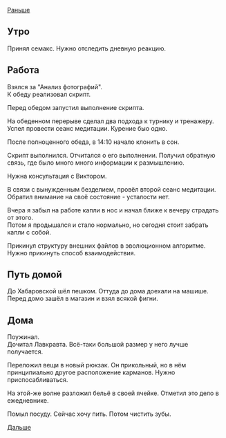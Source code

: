 [Раньше](2020.07.13.md)  
## Утро
Принял семакс. Нужно отследить дневную реакцию.
## Работа
Взялся за "Анализ фотографий".  
К обеду реализовал скрипт.

Перед обедом запустил выполнение скрипта.

На обеденном перерыве сделал два подхода к турнику и тренажеру. Успел провести сеанс медитации. Курение быо одно.

После полноценного обеда, в 14:10 начало клонить в сон.

Скрипт выполнился. Отчитался о его выполнении. Получил обратную связь, где было много много информации к размышлению.

Нужна консультация с Виктором.

В связи с вынужденным безделием, провёл второй сеанс медитации.  
Обратил внимание на своё состояние - усталости нет.

Вчера я забыл на работе капли в нос и начал ближе к вечеру страдать от этого.  
Потом я продышался и стало нормально, но сегодня стоит забрать капли с собой.

Прикинул структуру внешних файлов в эволюционном алгоритме. Нужно прикинуть способ взаимодействия.
## Путь домой
До Хабаровской шёл пешком. Оттуда до дома доехали на машише. Перед домо зашёл в магазин и взял всякой фигни.
## Дома
Поужинал.  
Дочитал Лавкравта. Всё-таки большой размер у него лучше получается.

Переложил вещи в новый рюкзак. Он прикольный, но в нём принципиально другое расположение карманов. Нужно приспосабливаться.

На этой-же волне разложил бельё в своей ячейке. Отметил это дело в ежедневнике.

Помыл посуду.
Сейчас хочу пить. Потом чистить зубы.


[Дальше](2020.07.15.md)